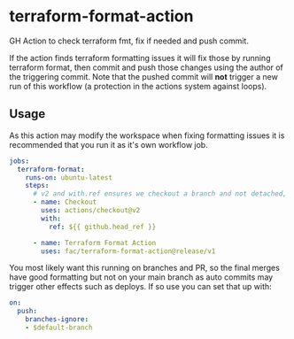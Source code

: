 # terraform-format-action

GH Action to check terraform fmt, fix if needed and push commit.

If the action finds terraform formatting issues it will fix those by running terraform format, then commit and push those changes using the author of the triggering commit. Note that the pushed commit will **not** trigger a new run of this workflow (a protection in the actions system against loops).

## Usage

As this action may modify the workspace when fixing formatting issues it is recommended that you run it as it's own workflow job.

```yaml
jobs:
  terraform-format:
    runs-on: ubuntu-latest
    steps:
      # v2 and with.ref ensures we checkout a branch and not detached, as we might push.
      - name: Checkout
        uses: actions/checkout@v2
        with:
          ref: ${{ github.head_ref }}

      - name: Terraform Format Action
        uses: fac/terraform-format-action@release/v1
```

You most likely want this running on branches and PR, so the final merges have good formatting but not on your main branch as auto commits may trigger other effects such as deploys. If so use you can set that up with:

```yaml
on:
  push:
    branches-ignore:
    - $default-branch
```
